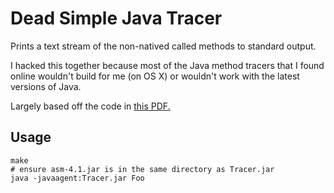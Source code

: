 # Dead Simple Java Tracer

Prints a text stream of the non-natived called methods to standard output.

I hacked this together because most of the Java method tracers that I found
online wouldn't build for me (on OS X) or wouldn't work with the latest versions
of Java.

Largely based off the code in [this PDF.][1]

## Usage

    make
    # ensure asm-4.1.jar is in the same directory as Tracer.jar
    java -javaagent:Tracer.jar Foo

[1]:http://www.cs.helsinki.fi/u/pohjalai/k05/okk/seminar/Aarniala-instrumenting.pdf
